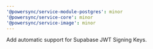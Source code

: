```yaml
---
'@powersync/service-module-postgres': minor
'@powersync/service-core': minor
'@powersync/service-image': minor
---
```


Add automatic support for Supabase JWT Signing Keys.
